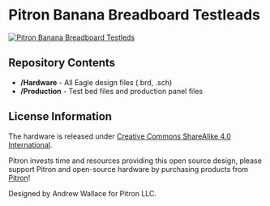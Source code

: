 # Pitron Banana Breadboard Testleads

[![Pitron Banana Breadboard Testleds](https://www.eevblog.com/forum/projects/breadboard-test-leads/?action=dlattach;attach=1538086;image)](https://www.pitronllc.com)

Repository Contents
-------------------
* **/Hardware** - All Eagle design files (.brd, .sch)
* **/Production** - Test bed files and production panel files


License Information
-------------------
The hardware is released under [Creative Commons ShareAlike 4.0 International](https://creativecommons.org/licenses/by-sa/4.0/).

Pitron invests time and resources providing this open source design, please support Pitron and open-source hardware by purchasing products from [Pitron](https://www.PitronLLC.com)!

Designed by Andrew Wallace for Pitron LLC.
